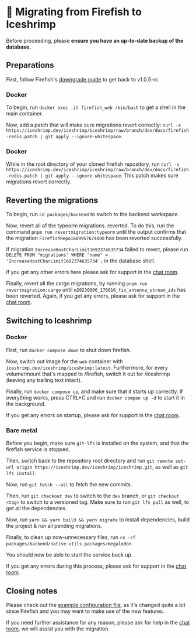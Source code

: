 # 🚚 Migrating from Firefish to Iceshrimp

Before proceeding, please **ensure you have an up-to-date backup of the database.**

## Preparations
First, follow Firefish's [downgrade guide](https://firefish.dev/firefish/firefish/-/blob/downgrade/docs/downgrade.md) to get back to v1.0.5-rc.

### Docker
To begin, run `docker exec -it firefish_web /bin/bash` to get a shell in the main container.

Now, add a patch that will make sure migrations revert correctly: `curl -s https://iceshrimp.dev/iceshrimp/iceshrimp/raw/branch/dev/docs/firefish-redis.patch | git apply --ignore-whitespace`.

### Docker
While in the root directory of your cloned firefish repository, run `curl -s https://iceshrimp.dev/iceshrimp/iceshrimp/raw/branch/dev/docs/firefish-redis.patch | git apply --ignore-whitespace`. This patch makes sure migrations revert correctly.

## Reverting the migrations
To begin, run `cd packages/backend` to switch to the backend workspace.

Now, revert all of the typeorm migrations. reverted. To do this, run the command `pnpm run revertmigration:typeorm` until the output confirms that the migration `FirefishRepo1689957674000` has been reverted successfully.

If migration `IncreaseHostCharLimit1692374635734` failed to revert, please run `DELETE FROM "migrations" WHERE "name" = 'IncreaseHostCharLimit1692374635734';` in the database shell.

If you get any other errors here please ask for support in the [chat room](https://chat.iceshrimp.dev).

Finally, revert all the cargo migrations, by running `pnpm run revertmigration:cargo` until `m20230806_170616_fix_antenna_stream_ids` has been reverted. Again, if you get any errors, please ask for support in the [chat room](https://chat.iceshrimp.dev).

## Switching to Iceshrimp
### Docker
First, run `docker compose down` to shut down firefish.

Now, switch out image for the `web` container with `iceshrimp.dev/iceshrimp/iceshrimp:latest`.
Furthermore, for every volume/mount that's mapped to /firefish, switch it out for /iceshrimp (leaving any trailing text intact).

Finally, run `docker compose up`, and make sure that it starts up correctly. If everything works, press CTRL+C and run `docker compoe up -d` to start it in the background.

If you get any errors on startup, please ask for support in the [chat room](https://chat.iceshrimp.dev).

### Bare metal
Before you begin, make sure `git-lfs` is installed on the system, and that the firefish service is stopped.

Then, switch back to the repository root directory and run `git remote set-url origin https://iceshrimp.dev/iceshrimp/iceshrimp.git`, as well as `git lfs install`.

Now, run `git fetch --all` to fetch the new commits.

Then, run `git checkout dev` to switch to the `dev` branch, or `git checkout <tag>` to switch to a versioned tag. Make sure to run `git lfs pull` as well, to get all the dependencies.

Now, run `yarn && yarn build && yarn migrate` to install dependencies, build the project & run all pending migrations.

Finally, to clean up now-unnecessary files, run `rm -rf packages/backend/native-utils packages/megalodon`.

You should now be able to start the service back up.

If you get any errors during this process, please ask for support in the [chat room](https://chat.iceshrimp.dev).

## Closing notes
Please check out the [example configuration file](https://iceshrimp.dev/iceshrimp/iceshrimp/src/branch/dev/.config/example.yml), as it's changed quite a bit since Firefish and you may want to make use of the new features.

If you need further assistance for any reason, please ask for help in the [chat room](https://chat.iceshrimp.dev), we will assist you with the migration.
